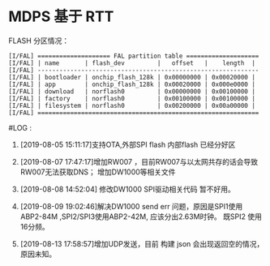 # MDPS 基于 RTT 

FLASH 分区情况：
```
[I/FAL] ==================== FAL partition table ====================
[I/FAL] | name       | flash_dev         |   offset   |    length  |
[I/FAL] -------------------------------------------------------------
[I/FAL] | bootloader | onchip_flash_128k | 0x00000000 | 0x00020000 |
[I/FAL] | app        | onchip_flash_128k | 0x00020000 | 0x000e0000 |
[I/FAL] | download   | norflash0         | 0x00000000 | 0x00100000 |
[I/FAL] | factory    | norflash0         | 0x00100000 | 0x00100000 |
[I/FAL] | filesystem | norflash0         | 0x00200000 | 0x00a00000 |
[I/FAL] =============================================================
```

#LOG :
1. [2019-08-05 15:11:17]支持OTA,外部SPI flash 内部flash 已经分好区

2. [2019-08-07 17:47:17]增加RW007 ，目前RW007与以太网共存的话会导致 RW007无法获取DNS； 增加DW1000等相关文件

3. [2019-08-08 14:52:04] 修改DW1000 SPI驱动相关代码 暂不好用。

4. [2019-08-09 19:02:46]解决DW1000 send err 问题，原因是SPI1使用ABP2-84M ,SPI2/SPI3使用ABP2-42M, 应该分出2.63M时钟。  既SPI2 使用16分频。

5. [2019-08-13 17:58:57]增加UDP发送，目前 构建 json 会出现返回空的情况，原因未知。